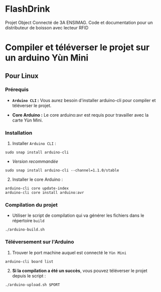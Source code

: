 # FlashDrink

Projet Object Connecté de 3A ENSIMAG. Code et documentation pour un distributeur de boisson avec lecteur RFID

# Compiler et téléverser le projet sur un arduino Yùn Mini

## Pour Linux

### Prérequis

- **`Arduino CLI` :** Vous aurez besoin d'installer arduino-cli pour compiler et téléverser le projet.

- **Core Arduino :** Le core arduino:avr est requis pour travailler avec la carte Yùn Mini.

### Installation

1. Installer `Arduino CLI` :

```
sudo snap install arduino-cli
```

- _Version recommandée_

```
sudo snap install arduino-cli --channel=1.1.0/stable
```

2. Installer le core Arduino :

```
arduino-cli core update-index
arduino-cli core install arduino:avr
```

### Compilation du projet

- Utiliser le script de compilation qui va générer les fichiers dans le répertoire `build`

```
./arduino-build.sh
```

### Téléversement sur l'Arduino

1. Trouver le port machine auquel est connecté le `Yùn Mini`

```
arduino-cli board list
```

2. **Si la compilation a été un succès**, vous pouvez téléverser le projet depuis le script :

```
./arduino-upload.sh $PORT
```
